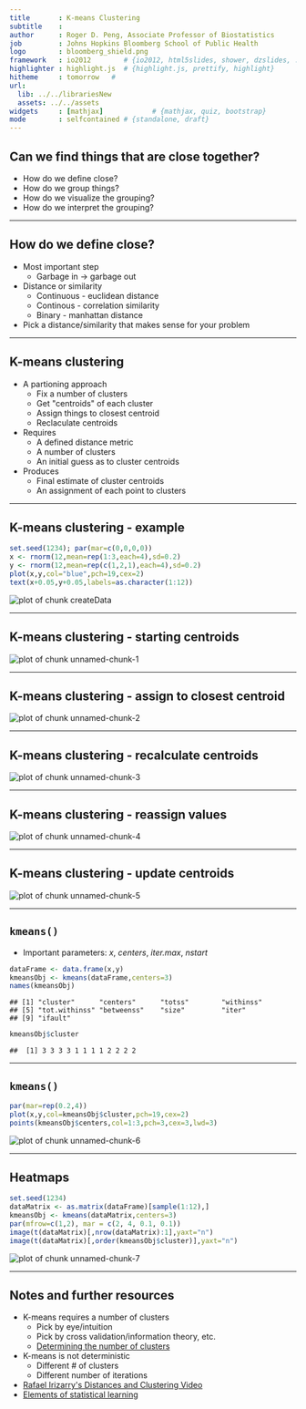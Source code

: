 ```yaml
---
title       : K-means Clustering
subtitle    : 
author      : Roger D. Peng, Associate Professor of Biostatistics 
job         : Johns Hopkins Bloomberg School of Public Health
logo        : bloomberg_shield.png
framework   : io2012        # {io2012, html5slides, shower, dzslides, ...}
highlighter : highlight.js  # {highlight.js, prettify, highlight}
hitheme     : tomorrow   # 
url:
  lib: ../../librariesNew
  assets: ../../assets
widgets     : [mathjax]            # {mathjax, quiz, bootstrap}
mode        : selfcontained # {standalone, draft}
---
```


## Can we find things that are close together? 

* How do we define close?
* How do we group things?
* How do we visualize the grouping? 
* How do we interpret the grouping? 


---

## How do we define close?

* Most important step
  * Garbage in $\longrightarrow$ garbage out
* Distance or similarity
  * Continuous - euclidean distance
  * Continous - correlation similarity
  * Binary - manhattan distance
* Pick a distance/similarity that makes sense for your problem
  

---

## K-means clustering

* A partioning approach
  * Fix a number of clusters
  * Get "centroids" of each cluster
  * Assign things to closest centroid
  * Reclaculate centroids
* Requires
  * A defined distance metric
  * A number of clusters
  * An initial guess as to cluster centroids
* Produces
  * Final estimate of cluster centroids
  * An assignment of each point to clusters
  

---

## K-means clustering -  example



```r
set.seed(1234); par(mar=c(0,0,0,0))
x <- rnorm(12,mean=rep(1:3,each=4),sd=0.2)
y <- rnorm(12,mean=rep(c(1,2,1),each=4),sd=0.2)
plot(x,y,col="blue",pch=19,cex=2)
text(x+0.05,y+0.05,labels=as.character(1:12))
```

![plot of chunk createData](fig/createData-1.png) 


---

## K-means clustering -  starting centroids


![plot of chunk unnamed-chunk-1](fig/unnamed-chunk-1-1.png) 

---

## K-means clustering -  assign to closest centroid

![plot of chunk unnamed-chunk-2](fig/unnamed-chunk-2-1.png) 

---

## K-means clustering -  recalculate centroids

![plot of chunk unnamed-chunk-3](fig/unnamed-chunk-3-1.png) 


---

## K-means clustering -  reassign values

![plot of chunk unnamed-chunk-4](fig/unnamed-chunk-4-1.png) 



---

## K-means clustering -  update centroids

![plot of chunk unnamed-chunk-5](fig/unnamed-chunk-5-1.png) 


---

## `kmeans()`

* Important parameters: _x_, _centers_, _iter.max_, _nstart_


```r
dataFrame <- data.frame(x,y)
kmeansObj <- kmeans(dataFrame,centers=3)
names(kmeansObj)
```

```
## [1] "cluster"      "centers"      "totss"        "withinss"    
## [5] "tot.withinss" "betweenss"    "size"         "iter"        
## [9] "ifault"
```

```r
kmeansObj$cluster
```

```
##  [1] 3 3 3 3 1 1 1 1 2 2 2 2
```

---

## `kmeans()`


```r
par(mar=rep(0.2,4))
plot(x,y,col=kmeansObj$cluster,pch=19,cex=2)
points(kmeansObj$centers,col=1:3,pch=3,cex=3,lwd=3)
```

![plot of chunk unnamed-chunk-6](fig/unnamed-chunk-6-1.png) 

---

## Heatmaps


```r
set.seed(1234)
dataMatrix <- as.matrix(dataFrame)[sample(1:12),]
kmeansObj <- kmeans(dataMatrix,centers=3)
par(mfrow=c(1,2), mar = c(2, 4, 0.1, 0.1))
image(t(dataMatrix)[,nrow(dataMatrix):1],yaxt="n")
image(t(dataMatrix)[,order(kmeansObj$cluster)],yaxt="n")
```

![plot of chunk unnamed-chunk-7](fig/unnamed-chunk-7-1.png) 



---

## Notes and further resources

* K-means requires a number of clusters
  * Pick by eye/intuition
  * Pick by cross validation/information theory, etc.
  * [Determining the number of clusters](http://en.wikipedia.org/wiki/Determining_the_number_of_clusters_in_a_data_set)
* K-means is not deterministic
  * Different # of clusters 
  * Different number of iterations
* [Rafael Irizarry's Distances and Clustering Video](http://www.youtube.com/watch?v=wQhVWUcXM0A)
* [Elements of statistical learning](http://www-stat.stanford.edu/~tibs/ElemStatLearn/)


